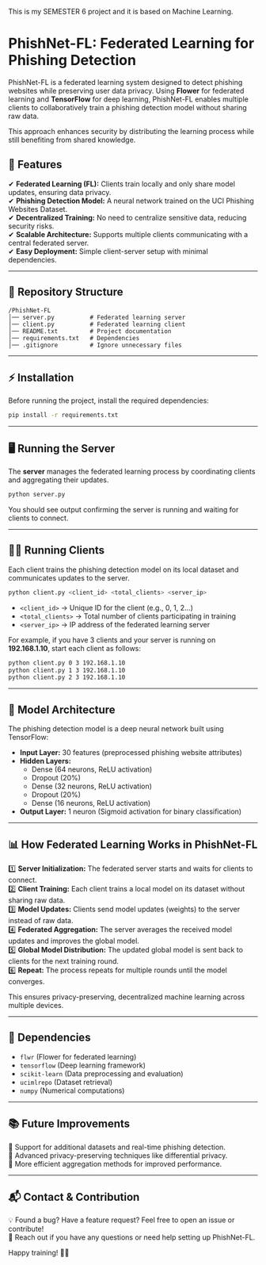 This is my SEMESTER 6 project and it is based on Machine Learning.


# **PhishNet-FL: Federated Learning for Phishing Detection**  

PhishNet-FL is a federated learning system designed to detect phishing websites while preserving user data privacy. Using **Flower** for federated learning and **TensorFlow** for deep learning, PhishNet-FL enables multiple clients to collaboratively train a phishing detection model without sharing raw data.  

This approach enhances security by distributing the learning process while still benefiting from shared knowledge.  

## **🚀 Features**  
✔ **Federated Learning (FL):** Clients train locally and only share model updates, ensuring data privacy.  
✔ **Phishing Detection Model:** A neural network trained on the UCI Phishing Websites Dataset.  
✔ **Decentralized Training:** No need to centralize sensitive data, reducing security risks.  
✔ **Scalable Architecture:** Supports multiple clients communicating with a central federated server.  
✔ **Easy Deployment:** Simple client-server setup with minimal dependencies.  

---

## **📂 Repository Structure**  
```
/PhishNet-FL
│── server.py          # Federated learning server
│── client.py          # Federated learning client
│── README.txt         # Project documentation
│── requirements.txt   # Dependencies
│── .gitignore         # Ignore unnecessary files
```

---

## **⚡ Installation**  

Before running the project, install the required dependencies:  
```bash
pip install -r requirements.txt
```

---

## **🖥 Running the Server**  

The **server** manages the federated learning process by coordinating clients and aggregating their updates.  

```bash
python server.py
```

You should see output confirming the server is running and waiting for clients to connect.  

---

## **👨‍💻 Running Clients**  

Each client trains the phishing detection model on its local dataset and communicates updates to the server.  

```bash
python client.py <client_id> <total_clients> <server_ip>
```
- `<client_id>` → Unique ID for the client (e.g., 0, 1, 2...)  
- `<total_clients>` → Total number of clients participating in training  
- `<server_ip>` → IP address of the federated learning server  

For example, if you have 3 clients and your server is running on **192.168.1.10**, start each client as follows:  

```bash
python client.py 0 3 192.168.1.10
python client.py 1 3 192.168.1.10
python client.py 2 3 192.168.1.10
```

---

## **🧪 Model Architecture**  

The phishing detection model is a deep neural network built using TensorFlow:  

- **Input Layer:** 30 features (preprocessed phishing website attributes)  
- **Hidden Layers:**  
  - Dense (64 neurons, ReLU activation)  
  - Dropout (20%)  
  - Dense (32 neurons, ReLU activation)  
  - Dropout (20%)  
  - Dense (16 neurons, ReLU activation)  
- **Output Layer:** 1 neuron (Sigmoid activation for binary classification)  

---

## **📊 How Federated Learning Works in PhishNet-FL**  

1️⃣ **Server Initialization:** The federated server starts and waits for clients to connect.  
2️⃣ **Client Training:** Each client trains a local model on its dataset without sharing raw data.  
3️⃣ **Model Updates:** Clients send model updates (weights) to the server instead of raw data.  
4️⃣ **Federated Aggregation:** The server averages the received model updates and improves the global model.  
5️⃣ **Global Model Distribution:** The updated global model is sent back to clients for the next training round.  
6️⃣ **Repeat:** The process repeats for multiple rounds until the model converges.  

This ensures privacy-preserving, decentralized machine learning across multiple devices.  

---

## **📌 Dependencies**  

- `flwr` (Flower for federated learning)  
- `tensorflow` (Deep learning framework)  
- `scikit-learn` (Data preprocessing and evaluation)  
- `ucimlrepo` (Dataset retrieval)  
- `numpy` (Numerical computations)  

---

## **📚 Future Improvements**  
🔹 Support for additional datasets and real-time phishing detection.  
🔹 Advanced privacy-preserving techniques like differential privacy.  
🔹 More efficient aggregation methods for improved performance.  

---

## **📬 Contact & Contribution**  

💡 Found a bug? Have a feature request? Feel free to open an issue or contribute!  
📧 Reach out if you have any questions or need help setting up PhishNet-FL.  

Happy training! 🚀🔐

